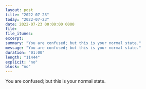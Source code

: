 ```yaml
---
layout: post
title: "2022-07-23"
today: "2022-07-23"
date: 2022-07-23 00:00:00 0000
file:
file_itunes:
excerpt:
summary: "You are confused; but this is your normal state."
message: "You are confused; but this is your normal state."
duration: "01:00"
length: "11444"
explicit: "no"
block: "no"
---
```

You are confused; but this is your normal state.

